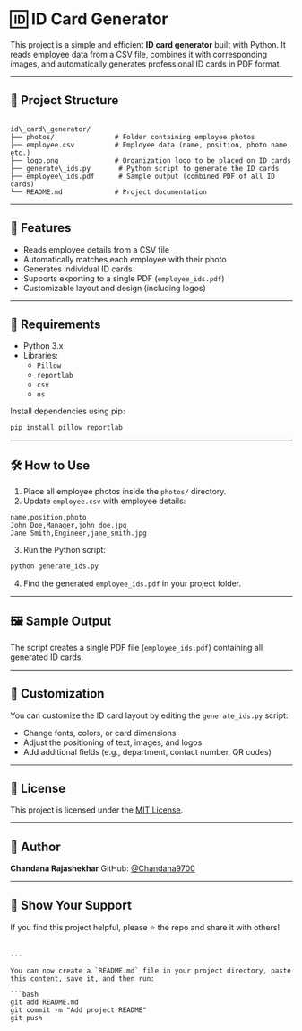 

# 🆔 ID Card Generator

This project is a simple and efficient **ID card generator** built with Python. It reads employee data from a CSV file, combines it with corresponding images, and automatically generates professional ID cards in PDF format.

---

## 📁 Project Structure

```

id\_card\_generator/
├── photos/               # Folder containing employee photos
├── employee.csv          # Employee data (name, position, photo name, etc.)
├── logo.png              # Organization logo to be placed on ID cards
├── generate\_ids.py       # Python script to generate the ID cards
├── employee\_ids.pdf      # Sample output (combined PDF of all ID cards)
└── README.md             # Project documentation

````

---

## 🚀 Features

- Reads employee details from a CSV file
- Automatically matches each employee with their photo
- Generates individual ID cards
- Supports exporting to a single PDF (`employee_ids.pdf`)
- Customizable layout and design (including logos)

---

## 🔧 Requirements

- Python 3.x
- Libraries:
  - `Pillow`
  - `reportlab`
  - `csv`
  - `os`

Install dependencies using pip:

```bash
pip install pillow reportlab
````

---

## 🛠️ How to Use

1. Place all employee photos inside the `photos/` directory.
2. Update `employee.csv` with employee details:

```
name,position,photo
John Doe,Manager,john_doe.jpg
Jane Smith,Engineer,jane_smith.jpg
```

3. Run the Python script:

```bash
python generate_ids.py
```

4. Find the generated `employee_ids.pdf` in your project folder.

---

## 🖼️ Sample Output

The script creates a single PDF file (`employee_ids.pdf`) containing all generated ID cards.

---

## 📌 Customization

You can customize the ID card layout by editing the `generate_ids.py` script:

* Change fonts, colors, or card dimensions
* Adjust the positioning of text, images, and logos
* Add additional fields (e.g., department, contact number, QR codes)

---

## 📄 License

This project is licensed under the [MIT License](LICENSE).

---

## 👤 Author

**Chandana Rajashekhar**
GitHub: [@Chandana9700](https://github.com/Chandana9700)

---

## 🌟 Show Your Support

If you find this project helpful, please ⭐️ the repo and share it with others!

````

---

You can now create a `README.md` file in your project directory, paste this content, save it, and then run:

```bash
git add README.md
git commit -m "Add project README"
git push
````


